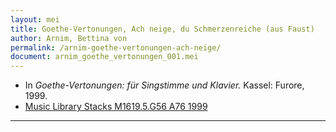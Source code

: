 ```yaml
---
layout: mei
title: Goethe-Vertonungen, Ach neige, du Schmerzenreiche (aus Faust)
author: Arnim, Bettina von
permalink: /arnim-goethe-vertonungen-ach-neige/
document: arnim_goethe_vertonungen_001.mei
---
```


- In *Goethe-Vertonungen: für Singstimme und Klavier.* Kassel: Furore, 1999.
- <a href="https://tufts-primo.hosted.exlibrisgroup.com/permalink/f/bnf7qa/01TUN_ALMA2194665740003851" target="_blank">Music Library Stacks M1619.5.G56 A76 1999</a>

---
